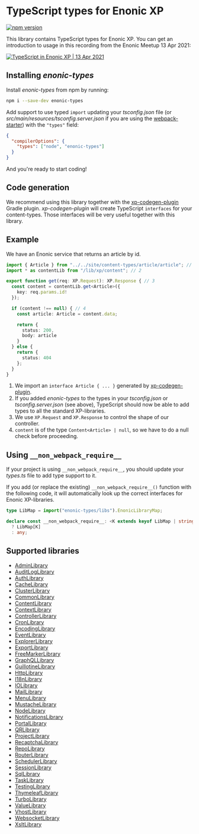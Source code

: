 # TypeScript types for Enonic XP

[![npm version](https://badge.fury.io/js/enonic-types.svg)](https://badge.fury.io/js/enonic-types)

This library contains TypeScript types for Enonic XP. You can get an introduction to usage in this recording from the 
Enonic Meetup 13 Apr 2021:

[![TypeScript in Enonic XP | 13 Apr 2021](https://img.youtube.com/vi/2sf-nsG2qU8/default.jpg)](https://www.youtube.com/watch?v=2sf-nsG2qU8)

## Installing *enonic-types*

Install *enonic-types* from npm by running:

```bash
npm i --save-dev enonic-types
```

Add support to use typed `import` updating your *tsconfig.json* file (or *src/main/resources/tsconfig.server.json* if 
you are using the [webpack-starter](https://github.com/enonic/starter-webpack)) with the `"types"` field:

```json
{
  "compilerOptions": {
    "types": ["node", "enonic-types"]
  }
}

```

And you're ready to start coding!

## Code generation

We recommend using this library together with the [xp-codegen-plugin](https://github.com/ItemConsulting/xp-codegen-plugin) Gradle plugin. *xp-codegen-plugin* will create TypeScript `interfaces` for your content-types. Those interfaces will be very useful together with this library.

## Example

We have an Enonic service that returns an article by id.

```typescript
import { Article } from "../../site/content-types/article/article"; // 1
import * as contentLib from "/lib/xp/content"; // 2

export function get(req: XP.Request): XP.Response { // 3
  const content = contentLib.get<Article>({ 
    key: req.params.id!
  });

  if (content !== null) { // 4
    const article: Article = content.data;

    return {
      status: 200,
      body: article
    }
  } else {
    return { 
      status: 404
    };
  }
}
```

 1. We import an `interface Article { ... }` generated by [xp-codegen-plugin](https://github.com/ItemConsulting/xp-codegen-plugin).
 2. If you added *enonic-types* to the types in your *tsconfig.json* or *tsconfig.server.json*  (see above), TypeScript should now
    be able to add types to all the standard XP-libraries.
 3. We use `XP.Request` and `XP.Response` to control the shape of our controller.
 4. `content` is of the type `Content<Article> | null`, so we have to do a null check before proceeding.
 
## Using `__non_webpack_require__`

If your project is using `__non_webpack_require__`, you should update your *types.ts* file to add type support to it.

If you add (or replace the existing)
`__non_webpack_require__()` function with the following code, it will automatically look up the correct interfaces for 
Enonic XP-libraries. 

```typescript
type LibMap = import("enonic-types/libs").EnonicLibraryMap;

declare const __non_webpack_require__: <K extends keyof LibMap | string = string>(path: K) => K extends keyof LibMap
  ? LibMap[K]
  : any;
```
 
## Supported libraries

 * [AdminLibrary](./src/admin.ts)
 * [AuditLogLibrary](src/auditlog.ts)
 * [AuthLibrary](./src/auth.ts)
 * [CacheLibrary](./src/cache.ts)
 * [ClusterLibrary](./src/cluster.ts)
 * [CommonLibrary](./src/common.ts)
 * [ContentLibrary](./src/content.ts)
 * [ContextLibrary](./src/context.ts)
 * [ControllerLibrary](./src/controller.ts)
 * [CronLibrary](./src/cron.ts)
 * [EncodingLibrary](./src/encoding.ts)
 * [EventLibrary](./src/event.ts)
 * [ExplorerLibrary](./src/explorer.ts)
 * [ExportLibrary](./src/export.ts)
 * [FreeMarkerLibrary](./src/freemarker.ts)
 * [GraphQLLibrary](./src/graphql.ts)
 * [GuillotineLibrary](./src/guillotine.ts)
 * [HttpLibrary](./src/http.ts)
 * [I18nLibrary](./src/i18n.ts)
 * [IOLibrary](./src/io.ts)
 * [MailLibrary](./src/mail.ts)
 * [MenuLibrary](./src/menu.ts)
 * [MustacheLibrary](./src/mustache.ts)
 * [NodeLibrary](./src/node.ts)
 * [NotificationsLibrary](./src/notifications.ts)
 * [PortalLibrary](./src/portal.ts)
 * [QRLibrary](./src/qr.ts)
 * [ProjectLibrary](./src/project.ts)
 * [RecaptchaLibrary](./src/recaptcha.ts)
 * [RepoLibrary](./src/repo.ts) 
 * [RouterLibrary](./src/router.ts) 
 * [SchedulerLibrary](./src/scheduler.ts) 
 * [SessionLibrary](./src/session.ts) 
 * [SqlLibrary](./src/sql.ts) 
 * [TaskLibrary](./src/task.ts) 
 * [TestingLibrary](./src/testing.ts) 
 * [ThymeleafLibrary](./src/thymeleaf.ts)
 * [TurboLibrary](./src/turbo.ts)
 * [ValueLibrary](./src/value.ts)
 * [VhostLibrary](./src/vhost.ts)
 * [WebsocketLibrary](./src/websocket.ts)
 * [XsltLibrary](./src/xslt.ts)
